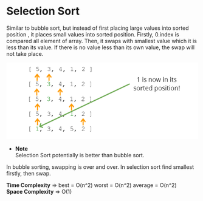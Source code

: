 # Selection Sort
Similar to bubble sort, but instead of first placing large values into sorted position , it places small values into sorted position.
Firstly, 0.index is compared all element of array. Then, it swaps with smallest value which it is less than its value. If there is no value less than its own value, the swap will not take place.

![This is an selection sort image](../assets/Images/selection_sort.PNG)

- **Note**  
Selection Sort potentially is better than bubble sort.


In bubble sorting, swapping is over and over. In selection sort find smallest firstly, then swap.

**Time Complexity** => best = O(n^2) worst = O(n^2)  average = O(n^2)  
**Space Complexity** => O(1)